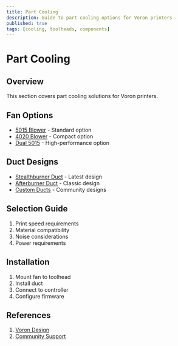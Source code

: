 ```yaml
---
title: Part Cooling
description: Guide to part cooling options for Voron printers
published: true
tags: [cooling, toolheads, components]
---
```


# Part Cooling

## Overview
This section covers part cooling solutions for Voron printers.

## Fan Options
- [5015 Blower](5015.md) - Standard option
- [4020 Blower](4020.md) - Compact option
- [Dual 5015](dual-5015.md) - High-performance option

## Duct Designs
- [Stealthburner Duct](stealthburner-duct.md) - Latest design
- [Afterburner Duct](afterburner-duct.md) - Classic design
- [Custom Ducts](custom-ducts.md) - Community designs

## Selection Guide
1. Print speed requirements
2. Material compatibility
3. Noise considerations
4. Power requirements

## Installation
1. Mount fan to toolhead
2. Install duct
3. Connect to controller
4. Configure firmware

## References
1. [Voron Design](https://vorondesign.com)
2. [Community Support](https://discord.gg/voron) 